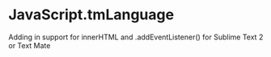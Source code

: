 JavaScript.tmLanguage
=====================

Adding in support for innerHTML and .addEventListener() for Sublime Text 2 or Text Mate
